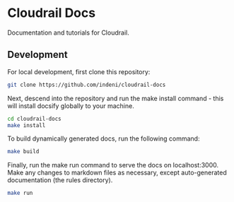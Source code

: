 # Cloudrail Docs
Documentation and tutorials for Cloudrail.

## Development
For local development, first clone this repository:

```bash
git clone https://github.com/indeni/cloudrail-docs
```

Next, descend into the repository and run the make install command - this will install docsify globally to your machine.
```bash
cd cloudrail-docs
make install
```

To build dynamically generated docs, run the following command:
```bash
make build
```

Finally, run the make run command to serve the docs on localhost:3000. Make any changes to markdown files as necessary, except auto-generated documentation (the rules directory).

```bash
make run
```
